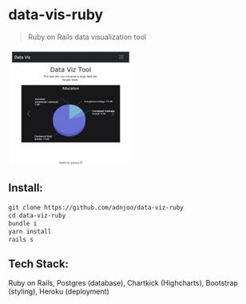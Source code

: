 # data-vis-ruby

> Ruby on Rails data visualization tool

[<img src="./scrn.png" width='250'>](https://data-vis-ruby.herokuapp.com/)

## Install:

```
git clone https://github.com/adnjoo/data-viz-ruby
cd data-viz-ruby
bundle i
yarn install
rails s
```

## Tech Stack: 

Ruby on Rails, Postgres (database), Chartkick (Highcharts), Bootstrap (styling), Heroku (deployment)

